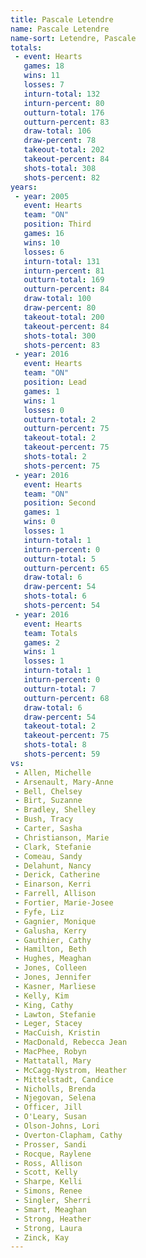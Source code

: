 ```yaml
---
title: Pascale Letendre
name: Pascale Letendre
name-sort: Letendre, Pascale
totals:
 - event: Hearts
   games: 18
   wins: 11
   losses: 7
   inturn-total: 132
   inturn-percent: 80
   outturn-total: 176
   outturn-percent: 83
   draw-total: 106
   draw-percent: 78
   takeout-total: 202
   takeout-percent: 84
   shots-total: 308
   shots-percent: 82
years:
 - year: 2005
   event: Hearts
   team: "ON"
   position: Third
   games: 16
   wins: 10
   losses: 6
   inturn-total: 131
   inturn-percent: 81
   outturn-total: 169
   outturn-percent: 84
   draw-total: 100
   draw-percent: 80
   takeout-total: 200
   takeout-percent: 84
   shots-total: 300
   shots-percent: 83
 - year: 2016
   event: Hearts
   team: "ON"
   position: Lead
   games: 1
   wins: 1
   losses: 0
   outturn-total: 2
   outturn-percent: 75
   takeout-total: 2
   takeout-percent: 75
   shots-total: 2
   shots-percent: 75
 - year: 2016
   event: Hearts
   team: "ON"
   position: Second
   games: 1
   wins: 0
   losses: 1
   inturn-total: 1
   inturn-percent: 0
   outturn-total: 5
   outturn-percent: 65
   draw-total: 6
   draw-percent: 54
   shots-total: 6
   shots-percent: 54
 - year: 2016
   event: Hearts
   team: Totals
   games: 2
   wins: 1
   losses: 1
   inturn-total: 1
   inturn-percent: 0
   outturn-total: 7
   outturn-percent: 68
   draw-total: 6
   draw-percent: 54
   takeout-total: 2
   takeout-percent: 75
   shots-total: 8
   shots-percent: 59
vs:
 - Allen, Michelle
 - Arsenault, Mary-Anne
 - Bell, Chelsey
 - Birt, Suzanne
 - Bradley, Shelley
 - Bush, Tracy
 - Carter, Sasha
 - Christianson, Marie
 - Clark, Stefanie
 - Comeau, Sandy
 - Delahunt, Nancy
 - Derick, Catherine
 - Einarson, Kerri
 - Farrell, Allison
 - Fortier, Marie-Josee
 - Fyfe, Liz
 - Gagnier, Monique
 - Galusha, Kerry
 - Gauthier, Cathy
 - Hamilton, Beth
 - Hughes, Meaghan
 - Jones, Colleen
 - Jones, Jennifer
 - Kasner, Marliese
 - Kelly, Kim
 - King, Cathy
 - Lawton, Stefanie
 - Leger, Stacey
 - MacCuish, Kristin
 - MacDonald, Rebecca Jean
 - MacPhee, Robyn
 - Mattatall, Mary
 - McCagg-Nystrom, Heather
 - Mittelstadt, Candice
 - Nicholls, Brenda
 - Njegovan, Selena
 - Officer, Jill
 - O'Leary, Susan
 - Olson-Johns, Lori
 - Overton-Clapham, Cathy
 - Prosser, Sandi
 - Rocque, Raylene
 - Ross, Allison
 - Scott, Kelly
 - Sharpe, Kelli
 - Simons, Renee
 - Singler, Sherri
 - Smart, Meaghan
 - Strong, Heather
 - Strong, Laura
 - Zinck, Kay
---
```

